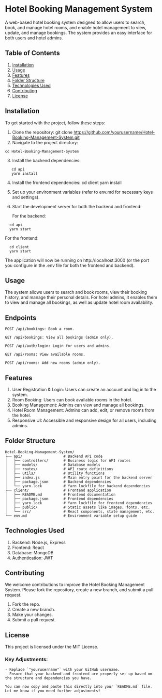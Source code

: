 # Hotel Booking Management System

A web-based hotel booking system designed to allow users to search, book, and manage hotel rooms, and enable hotel management to view, update, and manage bookings. The system provides an easy interface for both users and hotel admins.

## Table of Contents
1. [Installation](#installation)
2. [Usage](#usage)
3. [Features](#features)
4. [Folder Structure](#folder-structure)
5. [Technologies Used](#technologies-used)
6. [Contributing](#contributing)
7. [License](#license)

## Installation

To get started with the project, follow these steps:

1. Clone the repository:
   git clone https://github.com/yourusername/Hotel-Booking-Management-System.git
2. Navigate to the project directory:
```
cd Hotel-Booking-Management-System
```
3. Install the backend dependencies:
```
   cd api
   yarn install
```
4. Install the frontend dependencies:
   cd client
   yarn install
5. Set up your environment variables (refer to env.md for necessary keys and settings).
6. Start the development server for both the backend and frontend:
   
   For the backend:
```
  cd api
  yarn start
```
   For the frontend:
```
  cd client
  yarn start
```
  
The application will now be running on http://localhost:3000 (or the port you configure in the .env file for both the frontend and backend).

## Usage

The system allows users to search and book rooms, view their booking history, and manage their personal details. For hotel admins, it enables them to view and manage all bookings, as well as update hotel room availability.

## Endpoints
```
POST /api/bookings: Book a room.

GET /api/bookings: View all bookings (admin only).

POST /api/auth/login: Login for users and admins.

GET /api/rooms: View available rooms.

POST /api/rooms: Add new rooms (admin only).
```

## Features

1. User Registration & Login: Users can create an account and log in to the system.
2. Room Booking: Users can book available rooms in the hotel.
3. Booking Management: Admins can view and manage all bookings.
4. Hotel Room Management: Admins can add, edit, or remove rooms from the hotel.
5. Responsive UI: Accessible and responsive design for all users, including admins.

## Folder Structure
```
Hotel-Booking-Management-System/
├── api/                   # Backend API code
│   ├── controllers/       # Business logic for API routes
│   ├── models/            # Database models
│   ├── routes/            # API route definitions
│   ├── utils/             # Utility functions
│   ├── index.js           # Main entry point for the backend server
│   ├── package.json       # Backend dependencies
│   └── yarn.lock          # Yarn lockfile for backend dependencies
├── client/                # Frontend application
│   ├── README.md          # Frontend documentation
│   ├── package.json       # Frontend dependencies
│   ├── yarn.lock          # Yarn lockfile for frontend dependencies
│   ├── public/            # Static assets like images, fonts, etc.
│   └── src/               # React components, state management, etc.
└── env.md                 # Environment variable setup guide
```
## Technologies Used

1. Backend: Node.js, Express
2. Frontend: React
3. Database: MongoDB 
4. Authentication: JWT

## Contributing

We welcome contributions to improve the Hotel Booking Management System. Please fork the repository, create a new branch, and submit a pull request.

1. Fork the repo.
2. Create a new branch.
3. Make your changes.
4. Submit a pull request.

## License
This project is licensed under the MIT License.

### Key Adjustments:
```
- Replace `"yourusername"` with your GitHub username.
- Ensure that your backend and frontend are properly set up based on the structure and dependencies you have.

You can now copy and paste this directly into your `README.md` file. Let me know if you need further adjustments!
```

